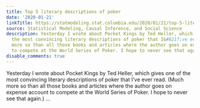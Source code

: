 ```yaml
---
title: Top 5 literary descriptions of poker
date: '2020-01-21'
linkTitle: https://statmodeling.stat.columbia.edu/2020/01/21/top-5-literary-descriptions-of-poker/
source: Statistical Modeling, Causal Inference, and Social Science
description: Yesterday I wrote about Pocket Kings by Ted Heller, which gives one of
  the most convincing literary descriptions of poker that I&#8217;ve ever read. (Much
  more so than all those books and articles where the author goes on expense account
  to compete at the World Series of Poker. I hope to never see that again.) ...
disable_comments: true
---
```

Yesterday I wrote about Pocket Kings by Ted Heller, which gives one of the most convincing literary descriptions of poker that I&#8217;ve ever read. (Much more so than all those books and articles where the author goes on expense account to compete at the World Series of Poker. I hope to never see that again.) ...